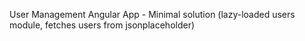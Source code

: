 User Management Angular App - Minimal solution (lazy-loaded users module, fetches users from jsonplaceholder)
